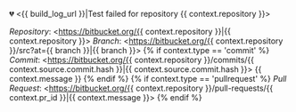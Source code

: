 :broken_heart: <{{ build_log_url }}|Test failed for repository {{ context.repository }}>

*Repository*: <https://bitbucket.org/{{ context.repository }}|{{ context.repository }}>
*Branch*: <https://bitbucket.org/{{ context.repository }}/src?at={{ branch }}|{{ branch }}>
{% if context.type == 'commit' %}
*Commit*: <https://bitbucket.org/{{ context.repository }}/commits/{{ context.source.commit.hash }}|{{ context.source.commit.hash }}>
{{ context.message }}
{% endif %}
{% if context.type == 'pullrequest' %}
*Pull Request*: <https://bitbucket.org/{{ context.repository }}/pull-requests/{{ context.pr_id }}|{{ context.message }}>
{% endif %}
